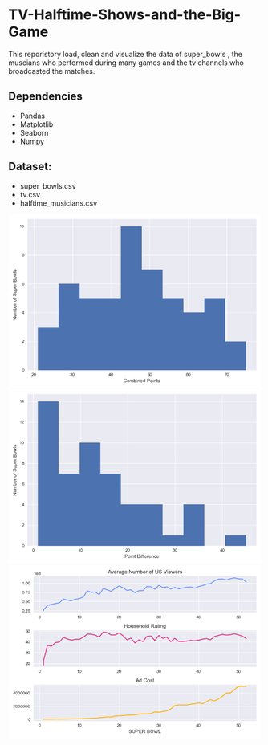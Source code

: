 # TV-Halftime-Shows-and-the-Big-Game
This reporistory load, clean and visualize the data of super_bowls , the muscians who performed during many games and the tv channels who broadcasted the matches.

## Dependencies

- Pandas
- Matplotlib
- Seaborn
- Numpy

## Dataset:
- super_bowls.csv
- tv.csv
- halftime_musicians.csv



![image](https://github.com/Usman-Ghani123/TV-Halftime-Shows-and-the-Big-Game/blob/master/plots/myplot1.png) 
![image](https://github.com/Usman-Ghani123/TV-Halftime-Shows-and-the-Big-Game/blob/master/plots/myplot2.png) 
![image](https://github.com/Usman-Ghani123/TV-Halftime-Shows-and-the-Big-Game/blob/master/plots/myplot3.png)
